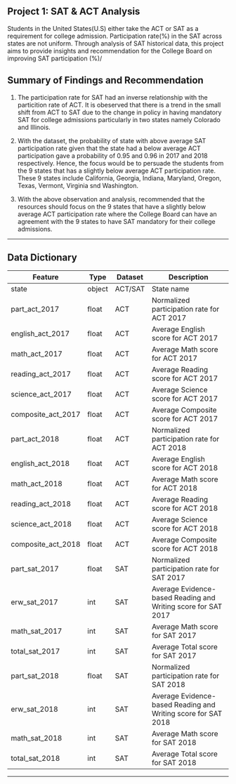 ## Project 1: SAT & ACT Analysis


Students in the United States(U.S) either take the ACT or SAT as a requirement for college admission. Participation rate(%) in the SAT across states are not uniform. Through analysis of SAT historical data, this project aims to provide insights and recommendation for the College Board on improving SAT participation (%)/

## Summary of Findings and Recommendation

1)  The participation rate for SAT had an inverse relationship with the particition rate of ACT. It is obeserved that there is a trend in the small shift from ACT to SAT due to the change in policy in having mandatory SAT for college admissions particularly in two states namely Colorado and Illinois.

2) With the dataset, the probability of state with above average SAT participation rate given that the state had a below average ACT participation gave a probability of 0.95 and 0.96 in 2017 and 2018 respectively. Hence, the focus would be to persuade the students from the 9 states that has a slightly below average ACT participation rate. These 9 states include California, Georgia, Indiana, Maryland, Oregon, Texas, Vermont, Virginia snd Washington.

3) With the above observation and analysis, recommended that the resources should focus on the 9 states that have a slightly below average ACT participation rate where the College Board can have an agreement with the 9 states to have SAT mandatory for their college admissions.

---

## Data Dictionary

|Feature|Type|Dataset|Description|
|---|---|---|---|
|state|object|ACT/SAT|State name| 
|part_act_2017|float|ACT|Normalized participation rate for ACT 2017| 
|english_act_2017|float|ACT|Average English score for ACT 2017| 
|math_act_2017|float|ACT|Average Math score for ACT 2017| 
|reading_act_2017|float|ACT|Average Reading score for ACT 2017| 
|science_act_2017|float|ACT|Average Science score for ACT 2017| 
|composite_act_2017|float|ACT|Average Composite score for ACT 2017| 
|part_act_2018|float|ACT|Normalized participation rate for ACT 2018| 
|english_act_2018|float|ACT|Average English score for ACT 2018| 
|math_act_2018|float|ACT|Average Math score for ACT 2018| 
|reading_act_2018|float|ACT|Average Reading score for ACT 2018| 
|science_act_2018|float|ACT|Average Science score for ACT 2018| 
|composite_act_2018|float|ACT|Average Composite score for ACT 2018|
|part_sat_2017|float|SAT|Normalized participation rate for SAT 2017| 
|erw_sat_2017|int|SAT|Average Evidence-based Reading and Writing score for SAT 2017| 
|math_sat_2017|int|SAT|Average Math score for SAT 2017| 
|total_sat_2017|int|SAT|Average Total score for SAT 2017|
|part_sat_2018|float|SAT|Normalized participation rate for SAT 2018| 
|erw_sat_2018|int|SAT|Average Evidence-based Reading and Writing score for SAT 2018| 
|math_sat_2018|int|SAT|Average Math score for SAT 2018| 
|total_sat_2018|int|SAT|Average Total score for SAT 2018|

---
